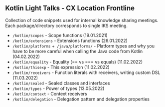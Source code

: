 ## Kotlin Light Talks - CX Location Frontline
Collection of code snippets used for internal knowledge sharing meetings.  
Each package/directory corresponds to single IKS meeting. 
* `/kotlin/scopes` - Scope functions (19.01.2021)
* `/kotlin/extensions` - Extensions functions (26.01.2022)
* `/kotlin/platforms` +` /java/platforms/` - Platform types and why you have to be more careful when calling the Java code from Kotlin (04.02.2022)
* `/kotlin/equality` - Equality (== vs === vs equals) (11.02.2022)
* `/kotlin/thisexp` - This expression (11.02.2022)
* `/kotlin/receivers` - Function literals with receivers, writing custom DSL (11.03.2022)
* `/kotlin/sealed` - Sealed classes and interfaces
* `/kotlin/types` - Power of types (13.05.2022)
* `/kotlin/context` - Context receivers
* `/kotlin/delegation` - Delegation pattern and delegation properties
